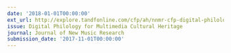 ```yaml
---
date: '2018-01-01T00:00:00'
ext_url: http://explore.tandfonline.com/cfp/ah/nnmr-cfp-digital-philology-1q2017
issue: Digital Philology for Multimedia Cultural Heritage
journal: Journal of New Music Research
submission_date: '2017-11-01T00:00:00'
---
```

